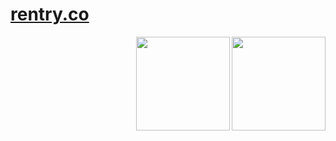 <h1> <a href="https://rentry.co/bleedingedge"> rentry.co </a></h1>
 <img src="https://i.ibb.co/vw6fzkq/pony-town-single-taken-gamer-trot-blush-blinking-padded-4x.gif" width="150px" align="right">
 
  <img src="https://i.ibb.co/RPMNyv3/pony-town-benny-trot-blinking-padded-4x.gif" width="150px" align="right"> 

